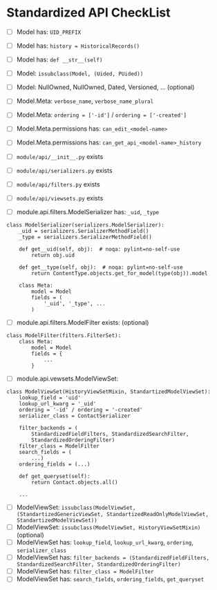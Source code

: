 # Standardized API CheckList #

 - [ ] Model has: `UID_PREFIX`
 - [ ] Model has: `history = HistoricalRecords()`
 - [ ] Model has: `def __str__(self)`
 - [ ] Model: `issubclass(Model, (Uided, PUided))`
 - [ ] Model: NullOwned, NullOwned, Dated, Versioned, ... (optional)
 - [ ] Model.Meta: `verbose_name`, `verbose_name_plural`
 - [ ] Model.Meta: `ordering = ['-id']` / `ordering = ['-created']`
 - [ ] Model.Meta.permissions has: `can_edit_<model-name>`
 - [ ] Model.Meta.permissions has: `can_get_api_<model-name>_history`

 - [ ] `module/api/__init__.py` exists
 - [ ] `module/api/serializers.py` exists
 - [ ] `module/api/filters.py` exists
 - [ ] `module/api/viewsets.py` exists

 - [ ] module.api.filters.ModelSerializer has: `_uid`, `_type`

```
class ModelSerializer(serializers.ModelSerializer):
    _uid = serializers.SerializerMethodField()
    _type = serializers.SerializerMethodField()

    def get__uid(self, obj):  # noqa: pylint=no-self-use
        return obj.uid

    def get__type(self, obj):  # noqa: pylint=no-self-use
        return ContentType.objects.get_for_model(type(obj)).model

    class Meta:
        model = Model
        fields = (
            '_uid', '_type', ...
        )
```

 - [ ] module.api.filters.ModelFilter exists: (optional)

```
class ModelFilter(filters.FilterSet):
    class Meta:
        model = Model
        fields = {
            ...
        }
```

 - [ ] module.api.vewsets.ModelViewSet:

```
class ModelViewSet(HistoryViewSetMixin, StandartizedModelViewSet):
    lookup_field = 'uid'
    lookup_url_kwarg = '_uid'
    ordering = '-id' / ordering = '-created'
    serializer_class = ContactSerializer

    filter_backends = (
        StandardizedFieldFilters, StandardizedSearchFilter,
        StandardizedOrderingFilter)
    filter_class = ModelFilter
    search_fields = (
        ...)
    ordering_fields = (...)

    def get_queryset(self):
        return Contact.objects.all()

    ...
```

 - [ ] ModelViewSet: `issubclass(ModelViewSet, (StandartizedGenericViewSet, StandartizedReadOnlyModelViewSet, StandartizedModelViewSet))`
 - [ ] ModelViewSet: `issubclass(ModelViewSet, HistoryViewSetMixin)` (optional)
 - [ ] ModelViewSet has: `lookup_field`, `lookup_url_kwarg`, `ordering`, `serializer_class`
 - [ ] ModelViewSet has: `filter_backends = (StandardizedFieldFilters, StandardizedSearchFilter, StandardizedOrderingFilter)`
 - [ ] ModelViewSet has: `filter_class = ModelFilter`
 - [ ] ModelViewSet has: `search_fields`, `ordering_fields`, `get_queryset`
